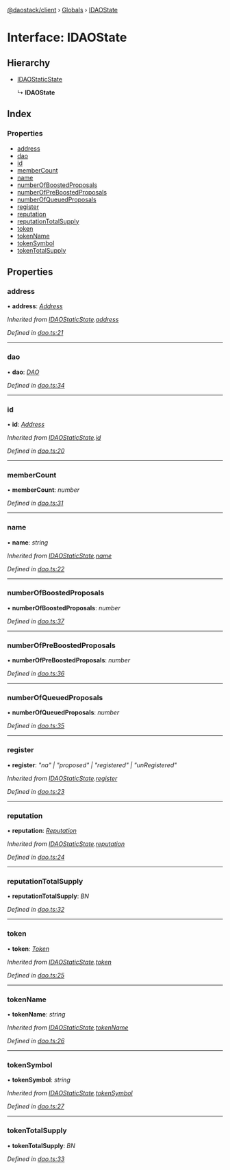 [@daostack/client](../README.md) › [Globals](../globals.md) › [IDAOState](idaostate.md)

# Interface: IDAOState

## Hierarchy

* [IDAOStaticState](idaostaticstate.md)

  ↳ **IDAOState**

## Index

### Properties

* [address](idaostate.md#address)
* [dao](idaostate.md#dao)
* [id](idaostate.md#id)
* [memberCount](idaostate.md#membercount)
* [name](idaostate.md#name)
* [numberOfBoostedProposals](idaostate.md#numberofboostedproposals)
* [numberOfPreBoostedProposals](idaostate.md#numberofpreboostedproposals)
* [numberOfQueuedProposals](idaostate.md#numberofqueuedproposals)
* [register](idaostate.md#register)
* [reputation](idaostate.md#reputation)
* [reputationTotalSupply](idaostate.md#reputationtotalsupply)
* [token](idaostate.md#token)
* [tokenName](idaostate.md#tokenname)
* [tokenSymbol](idaostate.md#tokensymbol)
* [tokenTotalSupply](idaostate.md#tokentotalsupply)

## Properties

###  address

• **address**: *[Address](../globals.md#address)*

*Inherited from [IDAOStaticState](idaostaticstate.md).[address](idaostaticstate.md#address)*

*Defined in [dao.ts:21](https://github.com/daostack/client/blob/1bc237e/src/dao.ts#L21)*

___

###  dao

• **dao**: *[DAO](../classes/dao.md)*

*Defined in [dao.ts:34](https://github.com/daostack/client/blob/1bc237e/src/dao.ts#L34)*

___

###  id

• **id**: *[Address](../globals.md#address)*

*Inherited from [IDAOStaticState](idaostaticstate.md).[id](idaostaticstate.md#id)*

*Defined in [dao.ts:20](https://github.com/daostack/client/blob/1bc237e/src/dao.ts#L20)*

___

###  memberCount

• **memberCount**: *number*

*Defined in [dao.ts:31](https://github.com/daostack/client/blob/1bc237e/src/dao.ts#L31)*

___

###  name

• **name**: *string*

*Inherited from [IDAOStaticState](idaostaticstate.md).[name](idaostaticstate.md#name)*

*Defined in [dao.ts:22](https://github.com/daostack/client/blob/1bc237e/src/dao.ts#L22)*

___

###  numberOfBoostedProposals

• **numberOfBoostedProposals**: *number*

*Defined in [dao.ts:37](https://github.com/daostack/client/blob/1bc237e/src/dao.ts#L37)*

___

###  numberOfPreBoostedProposals

• **numberOfPreBoostedProposals**: *number*

*Defined in [dao.ts:36](https://github.com/daostack/client/blob/1bc237e/src/dao.ts#L36)*

___

###  numberOfQueuedProposals

• **numberOfQueuedProposals**: *number*

*Defined in [dao.ts:35](https://github.com/daostack/client/blob/1bc237e/src/dao.ts#L35)*

___

###  register

• **register**: *"na" | "proposed" | "registered" | "unRegistered"*

*Inherited from [IDAOStaticState](idaostaticstate.md).[register](idaostaticstate.md#register)*

*Defined in [dao.ts:23](https://github.com/daostack/client/blob/1bc237e/src/dao.ts#L23)*

___

###  reputation

• **reputation**: *[Reputation](../classes/reputation.md)*

*Inherited from [IDAOStaticState](idaostaticstate.md).[reputation](idaostaticstate.md#reputation)*

*Defined in [dao.ts:24](https://github.com/daostack/client/blob/1bc237e/src/dao.ts#L24)*

___

###  reputationTotalSupply

• **reputationTotalSupply**: *BN*

*Defined in [dao.ts:32](https://github.com/daostack/client/blob/1bc237e/src/dao.ts#L32)*

___

###  token

• **token**: *[Token](../classes/token.md)*

*Inherited from [IDAOStaticState](idaostaticstate.md).[token](idaostaticstate.md#token)*

*Defined in [dao.ts:25](https://github.com/daostack/client/blob/1bc237e/src/dao.ts#L25)*

___

###  tokenName

• **tokenName**: *string*

*Inherited from [IDAOStaticState](idaostaticstate.md).[tokenName](idaostaticstate.md#tokenname)*

*Defined in [dao.ts:26](https://github.com/daostack/client/blob/1bc237e/src/dao.ts#L26)*

___

###  tokenSymbol

• **tokenSymbol**: *string*

*Inherited from [IDAOStaticState](idaostaticstate.md).[tokenSymbol](idaostaticstate.md#tokensymbol)*

*Defined in [dao.ts:27](https://github.com/daostack/client/blob/1bc237e/src/dao.ts#L27)*

___

###  tokenTotalSupply

• **tokenTotalSupply**: *BN*

*Defined in [dao.ts:33](https://github.com/daostack/client/blob/1bc237e/src/dao.ts#L33)*
